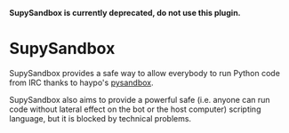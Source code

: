 <strong>SupySandbox is currently deprecated, do not use this plugin.</strong>

# SupySandbox

SupySandbox provides a safe way to allow everybody to run Python code from IRC
thanks to haypo's [pysandbox].

SupySandbox also aims to provide a powerful safe (i.e. anyone can run code
without lateral effect on the bot or the host computer) scripting language,
but it is blocked by technical problems.

[pysandbox]:https://github.com/haypo/pysandbox
